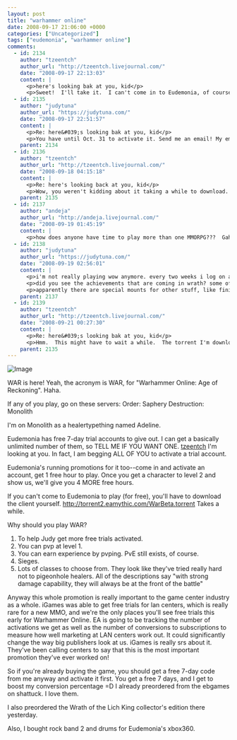```yaml
---
layout: post
title: "warhammer online"
date: 2008-09-17 21:06:00 +0000
categories: ["Uncategorized"]
tags: ["eudemonia", "warhammer online"]
comments:
  - id: 2134
    author: "tzeentch"
    author_url: "http://tzeentch.livejournal.com/"
    date: "2008-09-17 22:13:03"
    content: |
      <p>here's looking bak at you, kid</p>
      <p>Sweet!  I'll take it.  I can't come in to Eudemonia, of course, being in Colorado and all, but I do want to check this thing out.  How long is the activation good for (I mean, how long can I wait to put in the code and activate it)?</p>
  - id: 2135
    author: "judytuna"
    author_url: "https://judytuna.com/"
    date: "2008-09-17 22:51:57"
    content: |
      <p>Re: here&#039;s looking bak at you, kid</p>
      <p>You have until Oct. 31 to activate it. Send me an email! My email address is my lj username @gmail.com. Let me know when you're done downloading the client and I'll send you a code =D</p>
    parent: 2134
  - id: 2136
    author: "tzeentch"
    author_url: "http://tzeentch.livejournal.com/"
    date: "2008-09-18 04:15:18"
    content: |
      <p>Re: here's looking back at you, kid</p>
      <p>Wow, you weren't kidding about it taking a while to download.  Mine says sometime between 2 and 4 days, if I never turn the computer off. !!!</p>
    parent: 2135
  - id: 2137
    author: "andeja"
    author_url: "http://andeja.livejournal.com/"
    date: "2008-09-19 01:45:19"
    content: |
      <p>how does anyone have time to play more than one MMORPG???  Gah!  I can't even maintain one!</p>
  - id: 2138
    author: "judytuna"
    author_url: "https://judytuna.com/"
    date: "2008-09-19 02:56:01"
    content: |
      <p>i'm not really playing wow anymore. every two weeks i log on and do a battleground.</p>
      <p>did you see the achievements that are coming in wrath? some of them are like "Get all three orphan's week noncombat pets." that means you have to do the orphan's week quest three years in a row. i think i missed this year's SO I'M GONNA HAVE TO WAIT TWO MORE YEARS TO FINISH THAT ACHIEVEMENT OH GOD!!!!</p>
      <p>apparently there are special mounts for other stuff, like finishing every heroic dungeon, and finishing every 10man... etc. </p>
    parent: 2137
  - id: 2139
    author: "tzeentch"
    author_url: "http://tzeentch.livejournal.com/"
    date: "2008-09-21 00:27:30"
    content: |
      <p>Re: here&#039;s looking bak at you, kid</p>
      <p>Hmm.  This might have to wait a while.  The torrent I'm downloading is about 9.3 gigs.  I have a sum total of 2.4 gigs available (on my 40 gig hard drive).  This might not work for me....  Perhaps when I go home and get my external hard drive, but that's not going to be until at least thanksgiving if not christmas.</p>
    parent: 2135
---
```


![Image](http://i97.photobucket.com/albums/l202/judytuna/bannerH_WHAOR-1.gif)

WAR is here! Yeah, the acronym is WAR, for "Warhammer Online: Age of Reckoning". Haha.

If any of you play, go on these servers:
Order: Saphery
Destruction: Monolith

I'm on Monolith as a healertypething named Adeline.

Eudemonia has free 7-day trial accounts to give out. I can get a basically unlimited number of them, so TELL ME IF YOU WANT ONE. [tzeentch](http://tzeentch.livejournal.com/) I'm looking at you. In fact, I am begging ALL OF YOU to activate a trial account.

Eudemonia's running promotions for it too--come in and activate an account, get 1 free hour to play. Once you get a character to level 2 and show us, we'll give you 4 MORE free hours.

If you can't come to Eudemonia to play (for free), you'll have to download the client yourself. http://torrent2.eamythic.com/WarBeta.torrent
Takes a while.

Why should you play WAR? 
1. To help Judy get more free trials activated.
2. You can pvp at level 1.
3. You can earn experience by pvping. PvE still exists, of course.
4. Sieges.
5. Lots of classes to choose from. They look like they've tried really hard not to pigeonhole healers. All of the descriptions say "with strong damage capability, they will always be at the front of the battle"

Anyway this whole promotion is really important to the game center industry as a whole. iGames was able to get free trials for lan centers, which is really rare for a new MMO, and we're the only places you'll see free trials this early for Warhammer Online. EA is going to be tracking the number of activations we get as well as the number of conversions to subscriptions to measure how well marketing at LAN centers work out. It could significantly change the way big publishers look at us. iGames is really srs about it. They've been calling centers to say that this is the most important promotion they've ever worked on!

So if you're already buying the game, you should get a free 7-day code from me anyway and activate it first. You get a free 7 days, and I get to boost my conversion percentage =D I already preordered from the ebgames on shattuck. I love them.

I also preordered the Wrath of the Lich King collector's edition there yesterday.

Also, I bought rock band 2 and drums for Eudemonia's xbox360.